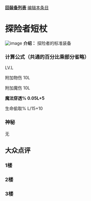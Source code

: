 [**回装备列表**](index.md) [编辑本条目](https://github.com/GuguTown/Wiki/edit/main/equip/探险者短杖.md)
# 探险者短杖
![image](https://user-images.githubusercontent.com/35645329/193939901-60accc41-618a-414f-8ab6-35cbb296d0a3.png) **介绍：** 探险者的标准装备
### 计算公式（共通的百分比乘部分省略）
LV.L   

附加物伤 10L   

附加魔伤 10L   

**魔法穿透% 0.05L+5**    

生命偷取% L/15+10   

### 神秘
无

## 大众点评
### 1楼 

### 2楼 

### 3楼 
